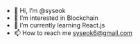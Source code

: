 - 👋 Hi, I’m @syseok
- 👀 I’m interested in Blockchain
- 🌱 I’m currently learning React.js
- 📫 How to reach me syseok6@gmail.com

<!---
syseok/syseok is a ✨ special ✨ repository because its `README.md` (this file) appears on your GitHub profile.
You can click the Preview link to take a look at your changes.
--->
